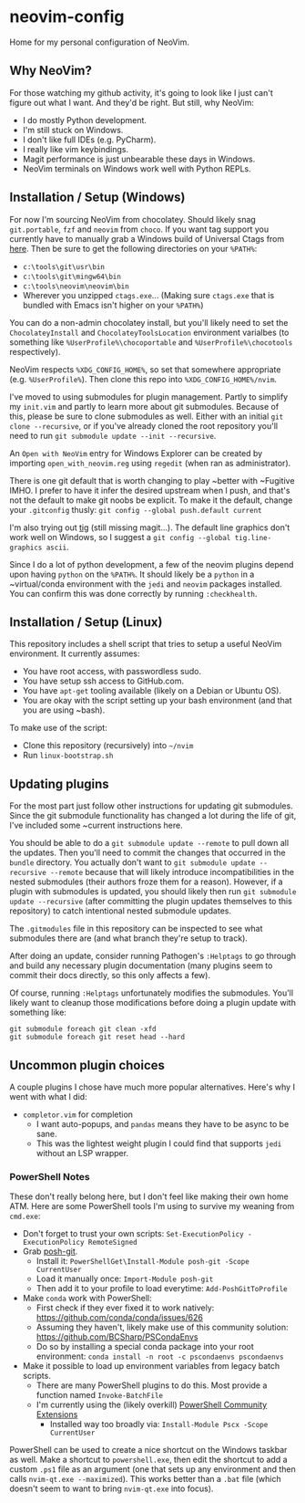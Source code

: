 # neovim-config
Home for my personal configuration of NeoVim.

## Why NeoVim?

For those watching my github activity, it's going to look like I just can't figure out what I want.  And they'd be right.  But still, why NeoVim:
  - I do mostly Python development.
  - I'm still stuck on Windows.
  - I don't like full IDEs (e.g. PyCharm).
  - I really like vim keybindings.
  - Magit performance is just unbearable these days in Windows.
  - NeoVim terminals on Windows work well with Python REPLs.

## Installation / Setup (Windows)

For now I'm sourcing NeoVim from chocolatey.  Should likely snag `git.portable`, `fzf` and `neovim` from `choco`.  If you want tag support you currently have to manually grab a Windows build of Universal Ctags from [here](https://github.com/universal-ctags/ctags-win32). Then be sure to get the following directories on your `%PATH%`:
  - `c:\tools\git\usr\bin`
  - `c:\tools\git\mingw64\bin`
  - `c:\tools\neovim\neovim\bin`
  - Wherever you unzipped `ctags.exe`... (Making sure `ctags.exe` that is bundled with Emacs isn't higher on your `%PATH%`)

You can do a non-admin chocolatey install, but you'll likely need to set the `ChocolateyInstall` and `ChocolateyToolsLocation` environment varialbes (to something like `%UserProfile%\chocoportable` and `%UserProfile%\chocotools` respectively).

NeoVim respects `%XDG_CONFIG_HOME%`, so set that somewhere appropriate (e.g. `%UserProfile%`).  Then clone this repo into `%XDG_CONFIG_HOME%/nvim`.

I've moved to using submodules for plugin management.  Partly to simplify my `init.vim` and partly to learn more about git submodules.  Because of this, please be sure to clone submodules as well.  Either with an initial `git clone --recursive`, or if you've already cloned the root repository you'll need to run `git submodule update --init --recursive`.

An `Open with NeoVim` entry for Windows Explorer can be created by importing `open_with_neovim.reg` using `regedit` (when ran as administrator).

There is one git default that is worth changing to play ~better with ~Fugitive IMHO.  I prefer to have it infer the desired upstream when I push, and that's not the default to make git noobs be explicit.  To make it the default, change your `.gitconfig` thusly:
`git config --global push.default current`

I'm also trying out [tig](https://github.com/jonas/tig) (still missing magit...).  The default line graphics don't work well on Windows, so I suggest a `git config --global tig.line-graphics ascii`.

Since I do a lot of python development, a few of the neovim plugins depend upon having `python` on the `%PATH%`.  It should likely be a `python` in a ~virtual/conda environment with the `jedi` and `neovim` packages installed.  You can confirm this was done correctly by running `:checkhealth`.

## Installation / Setup (Linux)

This repository includes a shell script that tries to setup a useful NeoVim environment.  It currently assumes:
  - You have root access, with passwordless sudo.
  - You have setup ssh access to GitHub.com.
  - You have `apt-get` tooling available (likely on a Debian or Ubuntu OS).
  - You are okay with the script setting up your bash environment (and that you are using ~bash).

To make use of the script:
  - Clone this repository (recursively) into `~/nvim`
  - Run `linux-bootstrap.sh`

## Updating plugins

For the most part just follow other instructions for updating git submodules.  Since the git submodule functionality has changed a lot during the life of git, I've included some ~current instructions here.

You should be able to do a `git submodule update --remote` to pull down all the updates.  Then you'll need to commit the changes that occurred in the `bundle` directory.  You actually don't want to `git submodule update --recursive --remote` because that will likely introduce incompatibilities in the nested submodules (their authors froze them for a reason).  However, if a plugin with submodules is updated, you should likely then run `git submodule update --recursive` (after committing the plugin updates themselves to this repository) to catch intentional nested submodule updates.

The `.gitmodules` file in this repository can be inspected to see what submodules there are (and what branch they're setup to track).

After doing an update, consider running Pathogen's `:Helptags` to go through and build any necessary plugin documentation (many plugins seem to commit their docs directly, so this only affects a few).

Of course, running `:Helptags` unfortunately modifies the submodules.  You'll likely want to cleanup those modifications before doing a plugin update with something like:
```
git submodule foreach git clean -xfd
git submodule foreach git reset head --hard
```

## Uncommon plugin choices

A couple plugins I chose have much more popular alternatives.  Here's why I went with what I did:

  * `completor.vim` for completion
    * I want auto-popups, and `pandas` means they have to be async to be sane.
    * This was the lightest weight plugin I could find that supports `jedi` without an LSP wrapper.

### PowerShell Notes

These don't really belong here, but I don't feel like making their own home ATM.  Here are some PowerShell tools I'm using to survive my weaning from `cmd.exe`:
  * Don't forget to trust your own scripts: `Set-ExecutionPolicy -ExecutionPolicy RemoteSigned`
  * Grab [posh-git](https://github.com/dahlbyk/posh-git).
    * Install it: `PowerShellGet\Install-Module posh-git -Scope CurrentUser`
    * Load it manually once: `Import-Module posh-git`
    * Then add it to your profile to load everytime: `Add-PoshGitToProfile`
  * Make `conda` work with PowerShell:
    * First check if they ever fixed it to work natively: https://github.com/conda/conda/issues/626
    * Assuming they haven't, likely make use of this community solution: https://github.com/BCSharp/PSCondaEnvs
    * Do so by installing a special conda package into your root environment: `conda install -n root -c pscondaenvs pscondaenvs`
  * Make it possible to load up environment variables from legacy batch scripts.
    * There are many PowerShell plugins to do this.  Most provide a function named `Invoke-BatchFile`
    * I'm currently using the (likely overkill) [PowerShell Community Extensions](https://github.com/Pscx/Pscx)
      * Installed way too broadly via: `Install-Module Pscx -Scope CurrentUser`

PowerShell can be used to create a nice shortcut on the Windows taskbar as well.  Make a shortcut to `powershell.exe`, then edit the shortcut to add a custom `.ps1` file as an argument (one that sets up any environment and then calls `nvim-qt.exe --maximized`).  This works better than a `.bat` file (which doesn't seem to want to bring `nvim-qt.exe` into focus).
